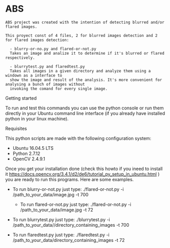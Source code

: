 # ABS

    ABS project was created with the intention of detecting blurred and/or flared images.
    
    This proyect const of 4 files, 2 for blurred images detection and 2 for flared images detection:
    
      - blurry-or-no.py and flared-or-not.py 
      Takes an image and analize it to determine if it's blurred or flared respectively.
      
      - blurrytest.py and flaredtest.py 
      Takes all images in a given directory and analyze them using a windown as a interface to
      show the image and result of the analysis. It's more convenient for analysing a bunch of images without 
      invoking the comand for every single image.
    
    
 Getting started
 
 To run and test this commands you can use the python console or run them directly in your Ubuntu command line interface 
 (if you already have installed python in your linux machine). 
 
Requisites

This python scripts are made with the following configuration system:

  - Ubuntu 16.04.5 LTS
  - Python 2.7.12
  - OpenCV 2.4.9.1

Once you get your installation done (check this howto if you ineed to install it
https://docs.opencv.org/3.4.1/d2/de6/tutorial_py_setup_in_ubuntu.html ) you are ready to run this programs.
Here are some examples.
  
  - To run blurry-or-not.py just type:
    ./flared-or-not.py -i /path_to_your_data/image.jpg -t 700

    - To run flared-or-not.py just type:
    ./flared-or-not.py -i /path_to_your_data/image.jpg -t 72

  - To run blurrytest.py just type:
    ./blurrytest.py -i /path_to_your_data//directory_containing_images -t 700
  
  - To run flaredtest.py just type:
   ./flaredtest.py -i /path_to_your_data/directory_containing_images -t 72
   
 

